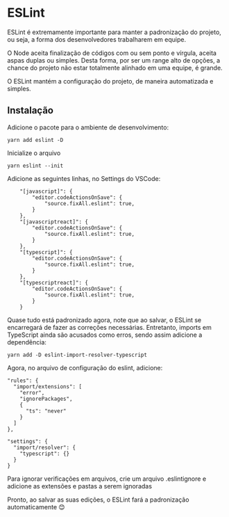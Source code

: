 # ESLint

ESLint é extremamente importante para manter a padronização do projeto, ou seja, a forma dos desenvolvedores trabalharem em equipe.

O Node aceita finalização de códigos com ou sem ponto e vírgula, aceita aspas duplas ou simples. Desta forma, por ser um range alto de opções, a chance do projeto não estar totalmente alinhado em uma equipe, é grande.

O ESLint mantém a configuração do projeto, de maneira automatizada e simples.


## Instalação

Adicione o pacote para o ambiente de desenvolvimento:
```
yarn add eslint -D
```

Inicialize o arquivo
``` 
yarn eslint --init
```

Adicione as seguintes linhas, no Settings do VSCode:
```
	"[javascript]": {
        "editor.codeActionsOnSave": {
            "source.fixAll.eslint": true,
        }
    },
    "[javascriptreact]": {
        "editor.codeActionsOnSave": {
            "source.fixAll.eslint": true,
        }
    },
    "[typescript]": {
        "editor.codeActionsOnSave": {
            "source.fixAll.eslint": true,
        }
    },
    "[typescriptreact]": {
        "editor.codeActionsOnSave": {
            "source.fixAll.eslint": true,
        }
    }
```

Quase tudo está padronizado agora, note que ao salvar, o ESLint se encarregará de fazer as correções necessárias. Entretanto, imports em TypeScript ainda são acusados como erros, sendo assim adicione a dependência:
```
yarn add -D eslint-import-resolver-typescript
```

Agora, no arquivo de configuração do eslint, adicione:
```
"rules": {
  "import/extensions": [
    "error",
    "ignorePackages",
    {
      "ts": "never"
    }
  ]
},

"settings": {
  "import/resolver": {
    "typescript": {}
  }
}
```

Para ignorar verificações em arquivos, crie um arquivo .eslintignore e adicione as extensões e pastas a serem ignoradas

Pronto, ao salvar as suas edições, o ESLint fará a padronização automaticamente 😊